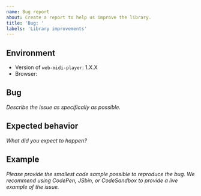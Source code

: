 ```yaml
---
name: Bug report
about: Create a report to help us improve the library.
title: 'Bug: '
labels: 'Library improvements'
---
```


## Environment

- Version of `web-midi-player`: 1.X.X
- Browser: 

## Bug

*Describe the issue as specifically as possible.*

## Expected behavior

*What did you expect to happen?*

## Example

*Please provide the smallest code sample possible to reproduce the bug.*
*We recommend using CodePen, JSbin, or CodeSandbox to provide a live example of the issue.*

